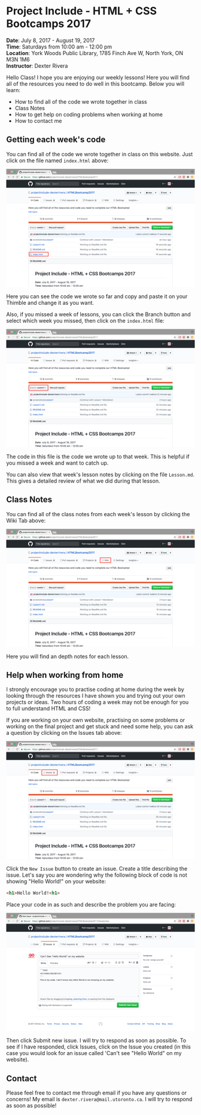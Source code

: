 # Project Include - HTML + CSS Bootcamps 2017
**Date**: July 8, 2017 - August 19, 2017  
**Time**: Saturdays from 10:00 am - 12:00 pm  
**Location**: York Woods Public Library, 1785 Finch Ave W, North York, ON M3N 1M6  
**Instructor**: Dexter Rivera

Hello Class! I hope you are enjoying our weekly lessons! Here you will find all of the resources you need to do well in this bootcamp. Below you will learn:
  * How to find all of the code we wrote together in class
  * Class Notes
  * How to get help on coding problems when working at home
  * How to contact me

## Getting each week's code  
You can find all of the code we wrote together in class on this website. Just click on the file named `index.html` above:

![](/screenshots/ReadMe/indexHTML.png)

Here you can see the code we wrote so far and copy and paste it on your Thimble and change it as you want.

Also, if you missed a week of lessons, you can click the Branch button and select which week you missed, then click on the `index.html` file:

![](/screenshots/ReadMe/Branch.png)

The code in this file is the code we wrote up to that week. This is helpful if you missed a week and want to catch up.

You can also view that week's lesson notes by clicking on the file `Lesson.md`. This gives a detailed review of what we did during that lesson.

## Class Notes
You can find all of the class notes from each week's lesson by clicking the Wiki Tab above:

![](/screenshots/ReadMe/Wiki.png)

Here you will find an depth notes for each lesson.

## Help when working from home
I strongly encourage you to practise coding at home during the week by looking through the resources I have shown you and trying out your own projects or ideas. Two hours of coding a week may not be enough for you to full understand HTML and CSS!

If you are working on your own website, practising on some problems or working on the final project and get stuck and need some help, you can ask a question by clicking on the Issues tab above:

![](/screenshots/ReadMe/Issues.png)

Click the `New Issue` button to create an issue. Create a title describing the issue. Let's say you are wondering why the following block of code is not showing "Hello World!" on your website:
```html
<h1>Hello World!<h1>
```
Place your code in as such and describe the problem you are facing:

![](/screenshots/ReadMe/CreateIssue.png)

Then click Submit new issue. I will try to respond as soon as possible. To see if I have responded, click Issues, click on the Issue you created (in this case you would look for an issue called 'Can't see "Hello World" on my website).

## Contact
Please feel free to contact me through email if you have any questions or concerns! My email is `dexter.rivera@mail.utoronto.ca`. I will try to respond as soon as possible!  
